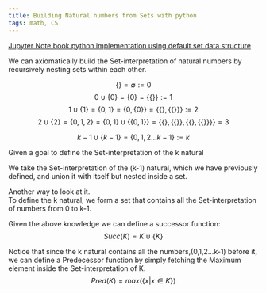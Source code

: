 ```yaml
---
title: Building Natural numbers from Sets with python
tags: math, CS
---
```



[Jupyter Note book python implementation using default set data structure](https://nbviewer.jupyter.org/github/userJY/JupyterNotebooks/blob/master/SetTheory.ipynb)

We can axiomatically build the Set-interpretation of natural numbers by recursively nesting sets within each other.

$$ \{  \} = \emptyset := 0 $$
$$ 0 \cup \{ 0 \}  = \{ 0 \} = \{ \{ \} \}  := 1  $$
$$ 1 \cup \{1 \} = \{ 0, 1 \} = \{ 0, \{ 0 \} \} = \{ \{ \} ,\{ \{ \} \} \} := 2 $$
$$ 2 \cup \{2 \} = \{ 0, 1, 2 \} = \{ 0, 1 \} \cup \{ \{ 0, 1 \} \} = \{ \{  \},\{ \{ \} \} , \{ \{ \} ,\{ \{ \} \} \}  \} = 3 $$

$$ k-1 \cup \{ k-1 \} = \{ 0,1,2... k-1 \} := k$$

Given a goal to define the Set-interpretation of the k natural   

We take the Set-interpretation of the (k-1) natural, which we have previously defined, and union it with itself but nested inside a set.

Another way to look at it.  
To define the k natural, we form a set that contains all the Set-interpretation of numbers from 0 to k-1.

Given the above knowledge we can define a successor function:
$$ Succ(K) = K \cup \{ K \} $$

Notice that since the k natural contains all the numbers,(0,1,2...k-1) before it,  
we can define a Predecessor function by simply fetching the Maximum element inside the Set-interpretation of K.
$$ Pred(K) = max(\{ x | x \in K \}) $$